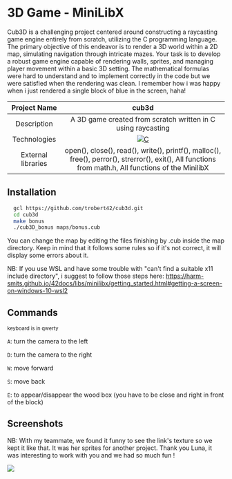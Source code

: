 # 3D Game - MiniLibX

Cub3D is a challenging project centered around constructing a raycasting game engine entirely from scratch, utilizing the C programming language. The primary objective of this endeavor is to render a 3D world within a 2D map, simulating navigation through intricate mazes. Your task is to develop a robust game engine capable of rendering walls, sprites, and managing player movement within a basic 3D setting. The mathematical formulas were hard to understand and to implement correctly in the code but we were satisfied when the rendering was clean. I remember how i was happy when i just rendered a single block of blue in the screen, haha! 

|    Project Name    |                                                                       cub3d                                                                       |
| :----------------: | :-------------------------------------------------------------------------------------------------------------------------------------------------: |
|    Description     |                                             A 3D game created from scratch written in C using raycasting                                            |
|    Technologies    | <a href="#"><img alt="C" src="https://custom-icon-badges.demolab.com/badge/C-03599C.svg?logo=c-in-hexagon&logoColor=white&style=for-the-badge"></a> |
| External libraries |     open(), close(), read(), write(), printf(), malloc(), free(), perror(), strerror(), exit(), All functions from math.h, All functions of the MinilibX      |

## Installation

```bash
  gcl https://github.com/trobert42/cub3d.git
  cd cub3d
  make bonus
  ./cub3D_bonus maps/bonus.cub
```
You can change the map by editing the files finishing by .cub inside the map directory. Keep in mind that it follows some rules so if it's not correct, it will display some errors about it.

NB:
If you use WSL and have some trouble with "can't find a suitable x11 include directory", i suggest to follow those steps here: https://harm-smits.github.io/42docs/libs/minilibx/getting_started.html#getting-a-screen-on-windows-10-wsl2

## Commands
<sub>keyboard is in qwerty</sub>


`A`: turn the camera to the left

`D`: turn the camera to the right

`W`: move forward

`S`: move back

`E`: to appear/disappear the wood box (you have to be close and right in front of the block)

## Screenshots


NB: With my teammate, we found it funny to see the link's texture so we kept it like that. It was her sprites for another project.
Thank you Luna, it was interesting to work with you and we had so much fun !


![](https://github.com/trobert42/cub3d/blob/main/cub3d_bonus_clip.gif)
